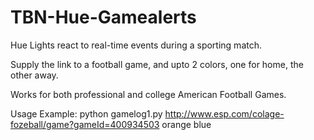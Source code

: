 # TBN-Hue-Gamealerts
Hue Lights react to real-time events during a sporting match. 

Supply the link to a football game, and upto 2 colors, one for home, the other away. 

Works for both professional and college American Football Games. 

Usage Example:
python gamelog1.py http://www.esp.com/colage-fozeball/game?gameId=400934503 orange blue

